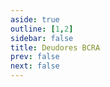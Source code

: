 ```yaml
---
aside: true
outline: [1,2]
sidebar: false
title: Deudores BCRA
prev: false
next: false
---
```


<OASpec />
